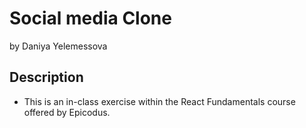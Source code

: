 # Social media Clone

by Daniya Yelemessova

## Description

- This is an in-class exercise within the React Fundamentals course offered by Epicodus. 

